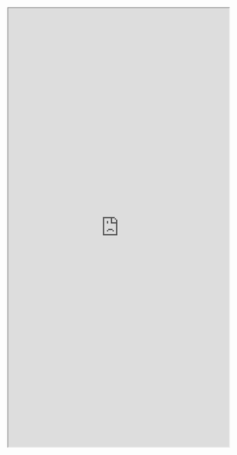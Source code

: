 <iframe 
src="https://coda.io/embed/jD38E5fJk_/#Full-Active-Inference-Ontology_tuuOJ_Ew/r55&view=full&viewMode=embedplay&hideSections=true" 
width=900 
height=1000 
style="max-width: 100%;" 
allow="fullscreen">
</iframe>